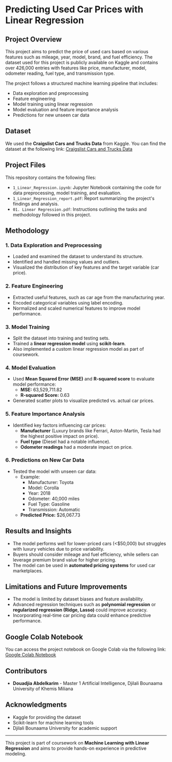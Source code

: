# Predicting Used Car Prices with Linear Regression

## Project Overview
This project aims to predict the price of used cars based on various features such as mileage, year, model, brand, and fuel efficiency. The dataset used for this project is publicly available on Kaggle and contains over 426,000 entries with features like price, manufacturer, model, odometer reading, fuel type, and transmission type.

The project follows a structured machine learning pipeline that includes:
- Data exploration and preprocessing
- Feature engineering
- Model training using linear regression
- Model evaluation and feature importance analysis
- Predictions for new unseen car data

## Dataset
We used the **Craigslist Cars and Trucks Data** from Kaggle. You can find the dataset at the following link:
[Craigslist Cars and Trucks Data](https://www.kaggle.com/datasets/austinreese/craigslist-carstrucks-data)

## Project Files
This repository contains the following files:
- `1_Linear_Regression.ipynb`: Jupyter Notebook containing the code for data preprocessing, model training, and evaluation.
- `1_Linear_Regression_report.pdf`: Report summarizing the project's findings and analysis.
- `01. Linear Regression.pdf`: Instructions outlining the tasks and methodology followed in this project.

## Methodology
### 1. Data Exploration and Preprocessing
- Loaded and examined the dataset to understand its structure.
- Identified and handled missing values and outliers.
- Visualized the distribution of key features and the target variable (car price).

### 2. Feature Engineering
- Extracted useful features, such as car age from the manufacturing year.
- Encoded categorical variables using label encoding.
- Normalized and scaled numerical features to improve model performance.

### 3. Model Training
- Split the dataset into training and testing sets.
- Trained a **linear regression model** using **scikit-learn**.
- Also implemented a custom linear regression model as part of coursework.

### 4. Model Evaluation
- Used **Mean Squared Error (MSE)** and **R-squared score** to evaluate model performance:
  - **MSE:** 63,529,711.82
  - **R-squared Score:** 0.63
- Generated scatter plots to visualize predicted vs. actual car prices.

### 5. Feature Importance Analysis
- Identified key factors influencing car prices:
  - **Manufacturer** (Luxury brands like Ferrari, Aston-Martin, Tesla had the highest positive impact on price).
  - **Fuel type** (Diesel had a notable influence).
  - **Odometer readings** had a moderate impact on price.

### 6. Predictions on New Car Data
- Tested the model with unseen car data:
  - Example:
    - Manufacturer: Toyota
    - Model: Corolla
    - Year: 2018
    - Odometer: 40,000 miles
    - Fuel Type: Gasoline
    - Transmission: Automatic
  - **Predicted Price:** $26,067.73

## Results and Insights
- The model performs well for lower-priced cars (<$50,000) but struggles with luxury vehicles due to price variability.
- Buyers should consider mileage and fuel efficiency, while sellers can leverage premium brand value for higher pricing.
- The model can be used in **automated pricing systems** for used car marketplaces.

## Limitations and Future Improvements
- The model is limited by dataset biases and feature availability.
- Advanced regression techniques such as **polynomial regression** or **regularized regression (Ridge, Lasso)** could improve accuracy.
- Incorporating real-time car pricing data could enhance predictive performance.

## Google Colab Notebook
You can access the project notebook on Google Colab via the following link:
[Google Colab Notebook](https://colab.research.google.com/drive/1qFJ2K9AnYC2Lpx2soBO-rm6nZYYXFmcY?usp=sharing)

## Contributors
- **Douadjia Abdelkarim** - Master 1 Artificial Intelligence, Djilali Bounaama University of Khemis Miliana

## Acknowledgments
- Kaggle for providing the dataset
- Scikit-learn for machine learning tools
- Djilali Bounaama University for academic support

---

This project is part of coursework on **Machine Learning with Linear Regression** and aims to provide hands-on experience in predictive modeling.

